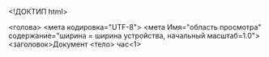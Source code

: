 <!ДОКТИП html>
<HTML язык="ru">
<голова>
    <мета кодировка="UTF-8">
    <мета Имя="область просмотра" содержание="ширина = ширина устройства, начальный масштаб=1.0">
    <заголовок>Документ</заголовок>
</голова>
<тело>
час<1>
</тело>
</HTML>
